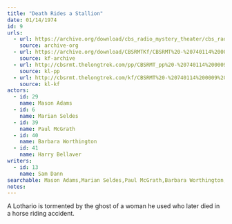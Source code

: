 ```yaml
---
title: "Death Rides a Stallion"
date: 01/14/1974
id: 9
urls: 
  - url: https://archive.org/download/cbs_radio_mystery_theater/cbs_radio_mystery_theater-0001-0050.zip/cbs_radio_mystery_theater-0001-0050%2Fcbsrmt_0009_death_rides_a_stallion.mp3
    source: archive-org
  - url: https://archive.org/download/CBSRMTKf/CBSRMT%20-%20740114%200009%20Death%20Rides%20A%20Stallion_kf.mp3
    source: kf-archive
  - url: http://cbsrmt.thelongtrek.com/pp/CBSRMT_pp%20-%20740114%200009%20Death%20Rides%20a%20Stallion.mp3
    source: kl-pp
  - url: http://cbsrmt.thelongtrek.com/kf/CBSRMT%20-%20740114%200009%20Death%20Rides%20A%20Stallion_kf.mp3
    source: kl-kf
actors:  
  - id: 29
    name: Mason Adams  
  - id: 6
    name: Marian Seldes  
  - id: 39
    name: Paul McGrath  
  - id: 40
    name: Barbara Worthington  
  - id: 41
    name: Harry Bellaver
writers:  
  - id: 13
    name: Sam Dann
searchable: Mason Adams,Marian Seldes,Paul McGrath,Barbara Worthington,Harry Bellaver Sam Dann
notes:  
---
```

A Lothario is tormented by the ghost of a woman he used who later died in a horse riding accident.